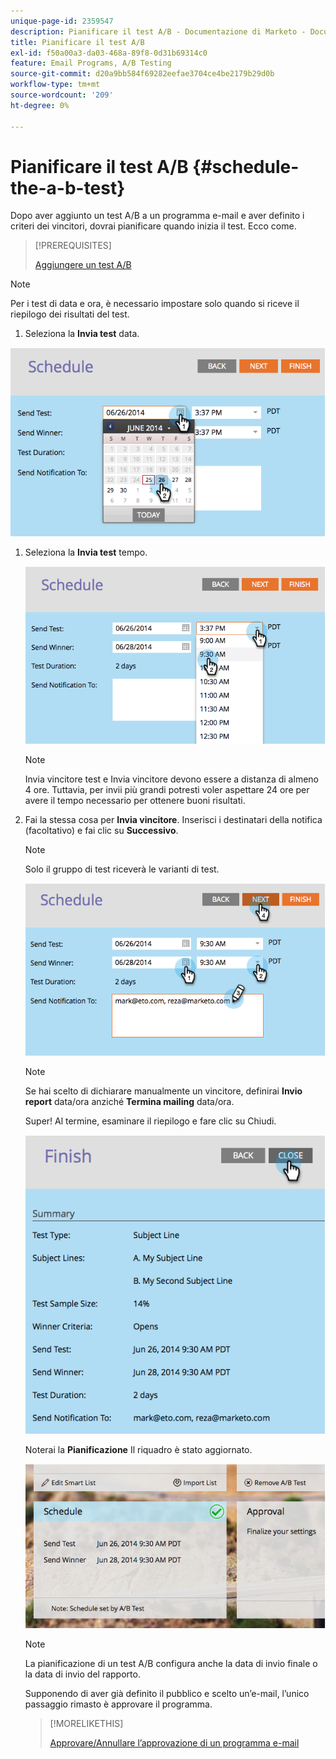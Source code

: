 ```yaml
---
unique-page-id: 2359547
description: Pianificare il test A/B - Documentazione di Marketo - Documentazione del prodotto
title: Pianificare il test A/B
exl-id: f50a00a3-da03-468a-89f8-0d31b69314c0
feature: Email Programs, A/B Testing
source-git-commit: d20a9bb584f69282eefae3704ce4be2179b29d0b
workflow-type: tm+mt
source-wordcount: '209'
ht-degree: 0%

---
```


# Pianificare il test A/B {#schedule-the-a-b-test}

Dopo aver aggiunto un test A/B a un programma e-mail e aver definito i criteri dei vincitori, dovrai pianificare quando inizia il test. Ecco come.

>[!PREREQUISITES]
>
>[Aggiungere un test A/B](/help/marketo/product-docs/email-marketing/email-programs/email-program-actions/email-test-a-b-test/add-an-a-b-test.md)

>[!NOTE]
>
>Per i test di data e ora, è necessario impostare solo quando si riceve il riepilogo dei risultati del test.

1. Seleziona la **Invia test** data.

![](assets/image2014-9-12-15-3a59-3a54.png)

1. Seleziona la **Invia test** tempo.

   ![](assets/image2014-9-12-16-3a0-3a2.png)

   >[!NOTE]
   >
   >Invia vincitore test e Invia vincitore devono essere a distanza di almeno 4 ore. Tuttavia, per invii più grandi potresti voler aspettare 24 ore per avere il tempo necessario per ottenere buoni risultati.

1. Fai la stessa cosa per **Invia vincitore**. Inserisci i destinatari della notifica (facoltativo) e fai clic su **Successivo**.

   >[!NOTE]
   >
   >Solo il gruppo di test riceverà le varianti di test.

   ![](assets/image2014-9-12-16-3a0-3a12.png)

   >[!NOTE]
   >
   >Se hai scelto di dichiarare manualmente un vincitore, definirai **Invio report** data/ora anziché **Termina mailing** data/ora.

   Super! Al termine, esaminare il riepilogo e fare clic su Chiudi.

   ![](assets/image2014-9-12-16-3a1-3a23.png)

   Noterai la **Pianificazione** Il riquadro è stato aggiornato.

   ![](assets/image2014-9-12-16-3a1-3a33.png)

   >[!NOTE]
   >
   >La pianificazione di un test A/B configura anche la data di invio finale o la data di invio del rapporto.

   Supponendo di aver già definito il pubblico e scelto un’e-mail, l’unico passaggio rimasto è approvare il programma.

   >[!MORELIKETHIS]
   >
   >[Approvare/Annullare l’approvazione di un programma e-mail](/help/marketo/product-docs/email-marketing/email-programs/email-program-actions/approve-unapprove-an-email-program.md)
